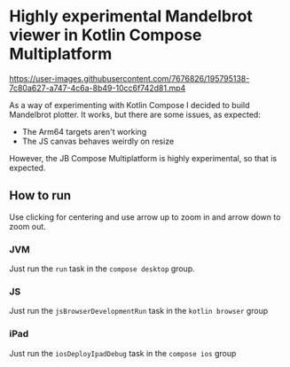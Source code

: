 # Highly experimental Mandelbrot viewer in Kotlin Compose Multiplatform

https://user-images.githubusercontent.com/7676826/195795138-7c80a627-a747-4c6a-8b49-10cc6f742d81.mp4

As a way of experimenting with Kotlin Compose I decided to build Mandelbrot plotter. 
It works, but there are some issues, as expected:

- The Arm64 targets aren't working
- The JS canvas behaves weirdly on resize

However, the JB Compose Multiplatform is highly experimental, so that is expected.

## How to run

Use clicking for centering and use arrow up to zoom in and arrow down to zoom out.

### JVM

Just run the `run` task in the `compose desktop` group.

### JS
Just run the `jsBrowserDevelopmentRun` task in the `kotlin browser` group

### iPad
Just run the `iosDeployIpadDebug` task in the `compose ios` group

